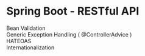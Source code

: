 # Spring Boot - RESTful API

Bean Validation\
Generic Exception Handling ( @ControllerAdvice ) \
HATEOAS\
Internationalization
